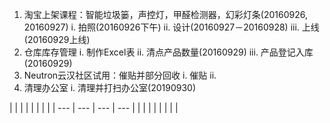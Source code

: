 1. 淘宝上架课程：智能垃圾篓，声控灯，甲醛检测器，幻彩灯条\(20160926, 20160927\)
  i.   拍照\(20160926下午\)
  ii.  设计\(20160927－20160928\)
  iii. 上线\(20160929上线\)
2. 仓库库存管理
  i.   制作Excel表
  ii.  清点产品数量\(20160929\)
  iii. 产品登记入库\(20160929\)
3. Neutron云汉社区试用：催贴并部分回收
  i.   催贴
  ii.  
4. 清理办公室
  i.   清理并打扫办公室\(20190930\)

|  |  |  |  |  |  |  |
| --- | --- | --- | --- |
|  |  |  |  |  |  |  |

